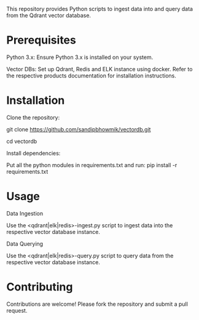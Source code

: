 This repository provides Python scripts to ingest data into and query data from the Qdrant vector database.

# Prerequisites

Python 3.x: Ensure Python 3.x is installed on your system.

Vector DBs: Set up Qdrant, Redis and ELK instance using docker. Refer to the respective products documentation for installation instructions.

# Installation

Clone the repository:

git clone https://github.com/sandipbhowmik/vectordb.git

cd vectordb

Install dependencies:

Put all the python modules in requirements.txt and run: pip install -r requirements.txt

# Usage
Data Ingestion

Use the <qdrant|elk|redis>-ingest.py script to ingest data into the respective vector database instance.

Data Querying

Use the <qdrant|elk|redis>-query.py script to query data from the respective vector database instance.

# Contributing

Contributions are welcome! Please fork the repository and submit a pull request.
